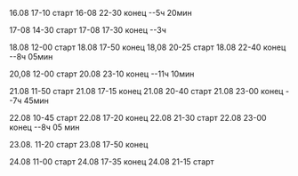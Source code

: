 16.08 17-10 старт
16-08 22-30 конец
--5ч 20мин

17-08 14-30 старт
17-08 17-30 конец
--3ч

18.08 12-00 старт
18.08 17-50 конец
18,08 20-25 старт
18.08 22-40 конец
--8ч 05мин

20,08 12-00 старт
20.08 23-10 конец
--11ч 10мин

21.08 11-50 старт
21.08 17-15 конец
21.08 20-40 старт
21.08 23-00 конец
--7ч 45мин

22.08 10-45 старт
22.08 17-20 конец
22.08 21-30 старт
22.08 23-00 конец
--8ч 05 мин

23.08. 11-20 старт
23.08 17-50 конец

24.08 11-00 старт
24.08 17-35 конец
24.08 21-15 старт
